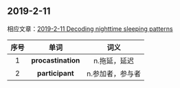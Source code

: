 ## 2019-2-11

相应文章：[2019-2-11 Decoding nighttime sleeping patterns]()

序号|单词|词义|
|:-:|:-:|:-:|
1|**procastination**|n.拖延，延迟|
2|**participant**|n.参加者，参与者|
